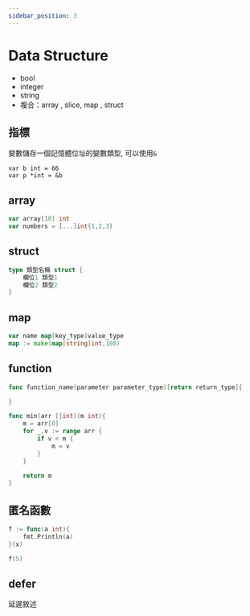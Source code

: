 ```yaml
---
sidebar_position: 3
---
```


# Data Structure
- bool
- integer
- string
- 複合：array , slice, map , struct

## 指標
變數儲存一個記憶體位址的變數類型, 可以使用`&`
```
var b int = 66
var p *int = &b
```

## array
```go
var array[10] int
var numbers = [...]int{1,2,3}
```

## struct
```go
type 類型名稱 struct {
    欄位1 類型1
    欄位2 類型2
}
```

## map
```go
var name map[key_type]value_type
map := make(map[string]int,100)
```

## function
```go
func function_name(parameter parameter_type)[return return_type]{

}

func min(arr []int)(m int){
    m = arr[0]
    for _,v := range arr {
        if v < m {
            m = v
        }
    }

    return m
}

```

## 匿名函數
```go
f := func(a int){
    fmt.Println(a)
}(x)

f(5)
```

## defer
延遲敘述